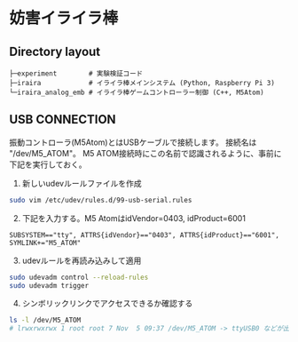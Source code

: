 # 妨害イライラ棒

## Directory layout

```text
├─experiment        # 実験検証コード
├─iraira            # イライラ棒メインシステム (Python, Raspberry Pi 3)
└─iraira_analog_emb # イライラ棒ゲームコントローラー制御 (C++, M5Atom)
```

## USB CONNECTION
振動コントローラ(M5Atom)とはUSBケーブルで接続します。
接続名は "/dev/M5_ATOM"。
M5 ATOM接続時にこの名前で認識されるように、事前に下記を実行しておく。
1. 新しいudevルールファイルを作成
```bash
sudo vim /etc/udev/rules.d/99-usb-serial.rules
```
2. 下記を入力する。M5 AtomはidVendor=0403, idProduct=6001
```text
SUBSYSTEM=="tty", ATTRS{idVendor}=="0403", ATTRS{idProduct}=="6001", SYMLINK+="M5_ATOM"
```
3. udevルールを再読み込みして適用
```bash
sudo udevadm control --reload-rules
sudo udevadm trigger
```
4. シンボリックリンクでアクセスできるか確認する
```bash
ls -l /dev/M5_ATOM
# lrwxrwxrwx 1 root root 7 Nov  5 09:37 /dev/M5_ATOM -> ttyUSB0 などが出れば設定OK
```
